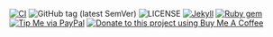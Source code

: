 
[![CI](https://github.com/hsteinshiromoto/nvim.alpix/actions/workflows/ci.yml/badge.svg)](https://github.com/hsteinshiromoto/tex.beamer/actions/workflows/ci.yml) 
![GitHub tag (latest SemVer)](https://img.shields.io/github/v/tag/hsteinshiromoto/nvim.alpix?style=flat)
![LICENSE](https://img.shields.io/badge/license-MIT-lightgrey.svg)
[![Jekyll](https://img.shields.io/badge/jekyll-%3E%3D%203.7-blue.svg)](https://jekyllrb.com/)
[![Ruby gem](https://img.shields.io/gem/v/minimal-mistakes-jekyll.svg)](https://rubygems.org/gems/minimal-mistakes-jekyll)
[![Tip Me via PayPal](https://img.shields.io/badge/PayPal-tip%20me-green.svg?logo=paypal)](https://www.paypal.me/hsteinshiromoto)
[![Donate to this project using Buy Me A Coffee](https://img.shields.io/badge/buy%20me%20a%20coffee-donate-yellow.svg)](https://www.buymeacoffee.com/hsteinshiromoto)
